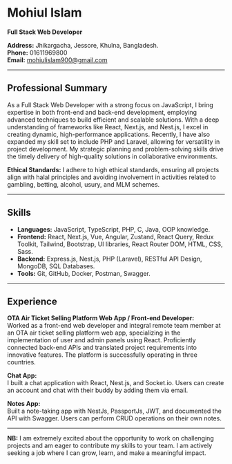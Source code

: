 # Mohiul Islam  
**Full Stack Web Developer**  

**Address:** Jhikargacha, Jessore, Khulna, Bangladesh.  
**Phone:** 01611969800  
**Email:** mohiulislam900@gmail.com  

---

## Professional Summary

As a Full Stack Web Developer with a strong focus on JavaScript, I bring expertise in both front-end and back-end development, employing advanced techniques to build efficient and scalable solutions. With a deep understanding of frameworks like React, Next.js, and Nest.js, I excel in creating dynamic, high-performance applications. Recently, I have also expanded my skill set to include PHP and Laravel, allowing for versatility in project development. My strategic planning and problem-solving skills drive the timely delivery of high-quality solutions in collaborative environments.

**Ethical Standards:** I adhere to high ethical standards, ensuring all projects align with halal principles and avoiding involvement in activities related to gambling, betting, alcohol, usury, and MLM schemes.

---

## Skills

- **Languages:** JavaScript, TypeScript, PHP, C, Java, OOP knowledge.  
- **Frontend:** React, Next.js, Vue, Angular, Zustand, React Query, Redux Toolkit, Tailwind, Bootstrap, UI libraries, React Router DOM, HTML, CSS, Sass.  
- **Backend:** Express.js, Nest.js, PHP (Laravel), RESTful API Design, MongoDB, SQL Databases.  
- **Tools:** Git, GitHub, Docker, Postman, Swagger.  

---

## Experience

**OTA Air Ticket Selling Platform Web App / Front-end Developer:**  
Worked as a front-end web developer and integral remote team member at an OTA air ticket selling platform web app, specializing in the implementation of user and admin panels using React. Proficiently connected back-end APIs and translated project requirements into innovative features. The platform is successfully operating in three countries.  

**Chat App:**  
I built a chat application with React, Nest.js, and Socket.io. Users can create an account and chat with their buddy by adding them via email.  

**Notes App:**  
Built a note-taking app with NestJs, PassportJs, JWT, and documented the API with Swagger. Users can perform CRUD operations on their own notes.  

---

**NB:** I am extremely excited about the opportunity to work on challenging projects and am eager to contribute my skills to your team. I am actively seeking a job where I can grow, learn, and make a meaningful impact.
